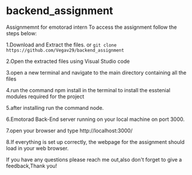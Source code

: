 # backend_assignment

Assignmemnt for emotorad intern
To access the assignment follow the steps below:

1.Download and Extract the files. or `git clone https://github.com/Vegav29/backend_assignment`

2.Open the extracted files using Visual Studio code

3.open a new terminal and navigate to the main directory containing all the files

4.run the command npm install in the terminal to install the esstenial modules required for the project

5.after installing run the command node.

6.Emotorad Back-End server running on your local machine on port 3000.

7.open your browser and type http://localhost:3000/

8.If everything is set up correctly, the webpage for the assignment should load in your web browser.

If you have any questions please reach me out,also don't forget to give a feedback,Thank you!
